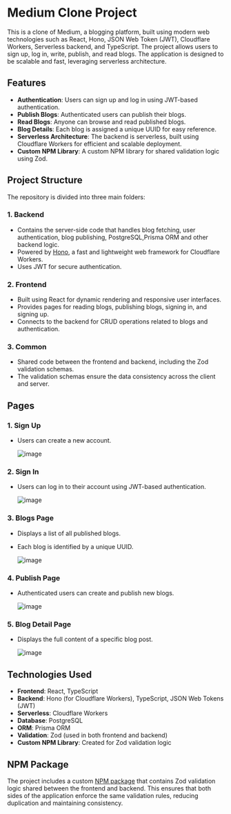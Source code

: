 # Medium Clone Project

This is a clone of Medium, a blogging platform, built using modern web technologies such as React, Hono, JSON Web Token (JWT), Cloudflare Workers, Serverless backend, and TypeScript. The project allows users to sign up, log in, write, publish, and read blogs. The application is designed to be scalable and fast, leveraging serverless architecture.

## Features

- **Authentication**: Users can sign up and log in using JWT-based authentication.
- **Publish Blogs**: Authenticated users can publish their blogs.
- **Read Blogs**: Anyone can browse and read published blogs.
- **Blog Details**: Each blog is assigned a unique UUID for easy reference.
- **Serverless Architecture**: The backend is serverless, built using Cloudflare Workers for efficient and scalable deployment.
- **Custom NPM Library**: A custom NPM library for shared validation logic using Zod.

## Project Structure

The repository is divided into three main folders:

### 1. **Backend**
   - Contains the server-side code that handles blog fetching, user authentication, blog publishing, PostgreSQL,Prisma ORM and other backend logic.
   - Powered by [Hono](https://hono.dev/), a fast and lightweight web framework for Cloudflare Workers.
   - Uses JWT for secure authentication.

### 2. **Frontend**
   - Built using React for dynamic rendering and responsive user interfaces.
   - Provides pages for reading blogs, publishing blogs, signing in, and signing up.
   - Connects to the backend for CRUD operations related to blogs and authentication.

### 3. **Common**
   - Shared code between the frontend and backend, including the Zod validation schemas.
   - The validation schemas ensure the data consistency across the client and server.

## Pages

### 1. **Sign Up**
   - Users can create a new account.

     
     ![image](https://github.com/user-attachments/assets/0442572b-75f0-43f2-94eb-742ef1622272)


### 2. **Sign In**
   - Users can log in to their account using JWT-based authentication.

     
     ![image](https://github.com/user-attachments/assets/0ad56f54-096f-4d29-b197-0432dec43cc4)


### 3. **Blogs Page**
   - Displays a list of all published blogs.
   - Each blog is identified by a unique UUID.

     ![image](https://github.com/user-attachments/assets/c2851ed6-f436-4847-a3d6-1d2f2638c515)


### 4. **Publish Page**
   - Authenticated users can create and publish new blogs.

     ![image](https://github.com/user-attachments/assets/15506549-bdba-450f-9329-7a818e5ce367)


### 5. **Blog Detail Page**
   - Displays the full content of a specific blog post.

     ![image](https://github.com/user-attachments/assets/3ce6ff82-a676-40e0-94c8-1d578189e527)


## Technologies Used

- **Frontend**: React, TypeScript
- **Backend**: Hono (for Cloudflare Workers), TypeScript, JSON Web Tokens (JWT)
- **Serverless**: Cloudflare Workers
- **Database**: PostgreSQL
- **ORM**: Prisma ORM
- **Validation**: Zod (used in both frontend and backend)
- **Custom NPM Library**: Created for Zod validation logic

## NPM Package

The project includes a custom [NPM package](https://www.npmjs.com/package/@paras_verma/medium-common) that contains Zod validation logic shared between the frontend and backend. This ensures that both sides of the application enforce the same validation rules, reducing duplication and maintaining consistency.
